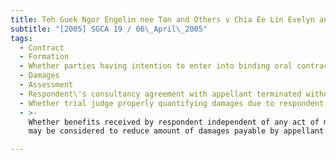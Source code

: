 ```yaml
---
title: Teh Guek Ngor Engelin nee Tan and Others v Chia Ee Lin Evelyn and Another
subtitle: "[2005] SGCA 19 / 06\_April\_2005"
tags:
  - Contract
  - Formation
  - Whether parties having intention to enter into binding oral contracts
  - Damages
  - Assessment
  - Respondent\'s consultancy agreement with appellant terminated without notice
  - Whether trial judge properly quantifying damages due to respondent
  - >-
    Whether benefits received by respondent independent of any act of mitigation
    may be considered to reduce amount of damages payable by appellant

---
```


